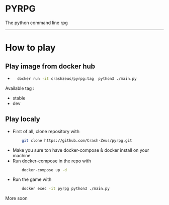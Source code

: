 # PYRPG

The python command line rpg

----------------------

# How to play

## Play image from docker hub

- ```bash 
    docker run -it crashzeus/pyrpg:tag  python3 ./main.py
    ```
Available tag :
- stable
- dev

## Play localy
-  First of all, clone repository with 
    ```bash 
        git clone https://github.com/Crash-Zeus/pyrpg.git
    ```
-  Make you sure ton have docker-compose & docker install on your machine
-  Run docker-compose in the repo with
    ```bash 
        docker-compose up -d
    ```
-  Run the game with
    ```bash
        docker exec -it pyrpg python3 ./main.py
    ```
More soon